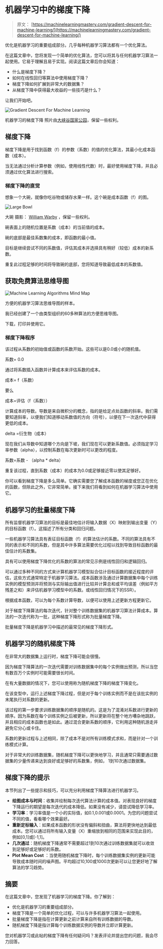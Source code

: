 # 机器学习中的梯度下降

> 原文： [https://machinelearningmastery.com/gradient-descent-for-machine-learning/](https://machinelearningmastery.com/gradient-descent-for-machine-learning/)

优化是机器学习的重要组成部分。几乎每种机器学习算法都有一个优化算法。

在这篇文章中，您将发现一个简单的优化算法，您可以将其与任何机器学习算法一起使用。它易于理解且易于实现。阅读这篇文章后你会知道：

*   什么是梯度下降？
*   如何在线性回归等算法中使用梯度下降？
*   梯度下降如何扩展到非常大的数据集？
*   从梯度下降中获得最大收益的一些技巧是什么？

让我们开始吧。

![Gradient Descent For Machine Learning](img/e7e5f9d79ca5ef4c851099f4ba67aebe.jpg)

机器学习的梯度下降
照片由[大峡谷国家公园](https://www.flickr.com/photos/grand_canyon_nps/7417904696/)，保留一些权利。

## 梯度下降

梯度下降是用于找到函数（f）的参数（系数）的值的优化算法，其最小化成本函数（成本）。

当无法通过分析计算参数（例如，使用线性代数）时，最好使用梯度下降，并且必须通过优化算法进行搜索。

### 梯度下降的直觉

想象一个大碗，就像你吃谷物或储存水果一样。这个碗是成本函数（f）的图。

![Large Bowl](img/11508080f4f62208079a8119119dced4.jpg)

大碗
摄影： [William Warby](https://www.flickr.com/photos/wwarby/4046737583/) ，保留一些权利。

碗表面上的随机位置是系数（成本）的当前值的成本。

碗的底部是最佳系数集的成本，即函数的最小值。

目标是继续尝试不同的系数值，评估其成本并选择具有稍好（较低）成本的新系数。

重复此过程足够的时间将导致碗的底部，您将知道导致最低成本的系数值。

## 获取免费算法思维导图

![Machine Learning Algorithms Mind Map](img/2ce1275c2a1cac30a9f4eea6edd42d61.jpg)

方便的机器学习算法思维导图的样本。

我已经创建了一个由类型组织的60多种算法的方便思维导图。

下载，打印并使用它。

### 梯度下降程序

该过程从系数的初始值或函数的系数开始。这些可以是0.0或小的随机值。

系数= 0.0

通过将系数插入函数并计算成本来评估系数的成本。

成本= f（系数）

要么

成本=评估（f（系数））

计算成本的导数。导数是来自微积分的概念，指的是给定点处函数的斜率。我们需要知道斜率，以便我们知道移动系数值的方向（符号），以便在下一次迭代中获得更低的成本。

delta =衍生物（成本）

现在我们从导数中知道哪个方向是下坡，我们现在可以更新系数值。必须指定学习率参数（alpha），以控制系数在每次更新时可以更改的程度。

系数=系数 - （alpha * delta）

重复该过程，直到系数（成本）的成本为0.0或足够接近零以使其足够好。

你可以看到梯度下降是多么简单。它确实需要您了解成本函数的梯度或您正在优化的函数，但除此之外，它非常简单。接下来我们将看到如何在机器学习算法中使用它。

## 机器学习的批量梯度下降

所有监督机器学习算法的目标是最佳地估计将输入数据（X）映射到输出变量（Y）的目标函数（f）。这描述了所有分类和回归问题。

一些机器学习算法具有表征目标函数（f）的算法估计的系数。不同的算法具有不同的表示和不同的系数，但是其中许多算法需要优化过程以找到导致目标函数的最佳估计的系数集。

具有可以使用梯度下降优化的系数的算法的常见示例是线性回归和逻辑回归。

可以通过多种不同的方式来计算机器学习模型拟合估计目标函数的接近程度的评估，这些方式通常特定于机器学习算法。成本函数涉及通过计算数据集中每个训练实例的模型预测并将预测与实际输出值进行比较并计算总和或平均误差（例如平方残差之和）来评估机器学习模型中的系数。或线性回归情况下的SSR）。

根据成本函数，可以为每个系数计算导数，以便可以使用上述更新方程更新它。

对于梯度下降算法的每次迭代，针对整个训练数据集的机器学习算法计算成本。算法的一次迭代称为一批，这种梯度下降形式称为批量梯度下降。

批量梯度下降是机器学习中描述的最常见的梯度下降形式。

## 机器学习的随机梯度下降

在非常大的数据集上运行时，梯度下降可能会很慢。

因为梯度下降算法的一次迭代需要对训练数据集中的每个实例做出预测，所以当您有数百万个实例时可能需要很长时间。

在有大量数据的情况下，您可以使用称为随机梯度下降的梯度下降变化。

在该变型中，运行上述梯度下降过程，但是对于每个训练实例而不是在该批实例的末尾执行对系数的更新。

该过程的第一步要求训练数据集的顺序是随机的。这是为了混淆对系数进行更新的顺序。因为系数在每个训练实例之后被更新，所以更新将在整个地方嘈杂地跳跃，并且相应的成本函数也是如此。通过混合更新系数的顺序，它利用这种随机游走并避免它分心或卡住。

系数的更新过程与上述相同，除了成本不是对所有训练模式求和，而是针对一个训练模式计算。

对于非常大的训练数据集，随机梯度下降可以更快地学习，并且通常只需要通过数据集的少量传递来达到良好或足够好的系数集，例如， 1到10次通过数据集。

## 梯度下降的提示

本节列出了一些提示和技巧，可以充分利用梯度下降算法进行机器学习。

*   **绘图成本与时间**：收集并绘制每次迭代算法计算的成本值。对表现良好的梯度下降运行的期望是每次迭代的成本降低。如果没有减少，请尝试降低学习率。
*   **学习率**：学习率值是一个小的实际值，如0.1,0.001或0.0001。为您的问题尝试不同的值，看看哪个效果最好。
*   **重新定标输入**：如果成本函数的形状没有偏斜和扭曲，算法将更快地达到最低成本。您可以通过将所有输入变量（X）重缩放到相同的范围来实现此目的，例如[0,1]或[-1,1]。
*   **几次通过**：随机梯度下降通常不需要超过1到10次通过训练数据集就可以收敛到足够好或足够好的系数。
*   **Plot Mean Cost** ：当使用随机梯度下降时，每个训练数据集实例的更新可能导致成本随时间的噪声图。平均超过10,100或1000次更新可以让您更好地了解算法的学习趋势。

## 摘要

在这篇文章中，您发现了机器学习的梯度下降。你了解到：

*   优化是机器学习的重要组成部分。
*   梯度下降是一个简单的优化过程，可以与许多机器学习算法一起使用。
*   批量梯度下降是指在计算更新之前计算来自所有训练数据的导数。
*   随机梯度下降是指计算每个训练数据实例的导数并立即计算更新。

您对机器学习或此帖的梯度下降有任何疑问吗？发表评论并提出您的问题，我会尽力回答。